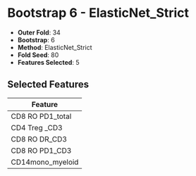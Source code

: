 # Bootstrap 6 - ElasticNet_Strict

- **Outer Fold**: 34
- **Bootstrap**: 6
- **Method**: ElasticNet_Strict
- **Fold Seed**: 80
- **Features Selected**: 5

## Selected Features

| Feature |
|---------|
| CD8 RO PD1_total |
| CD4 Treg _CD3 |
| CD8 RO DR_CD3 |
| CD8 RO PD1_CD3 |
| CD14mono_myeloid |
